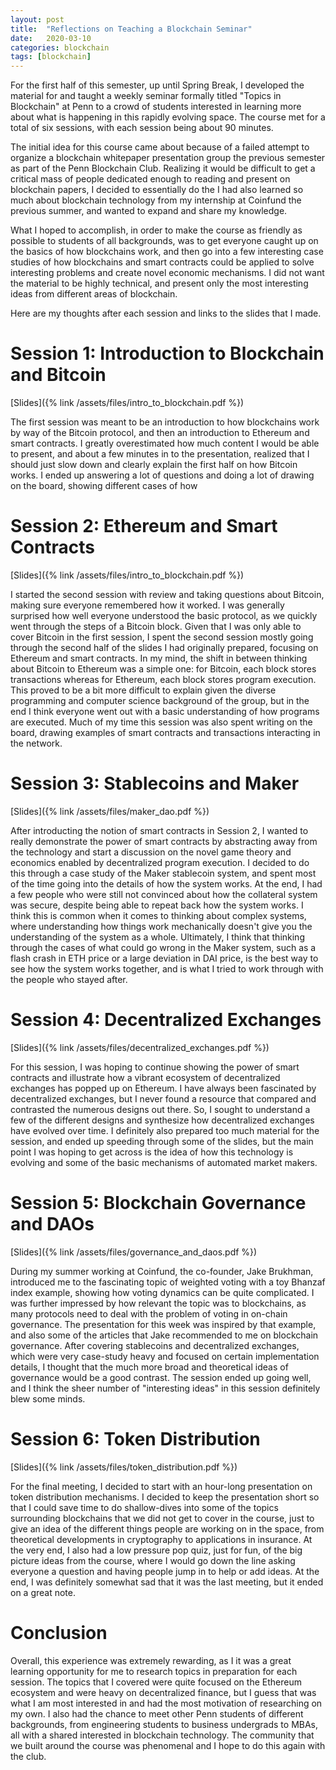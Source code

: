 ```yaml
---
layout: post
title:  "Reflections on Teaching a Blockchain Seminar"
date:   2020-03-10
categories: blockchain
tags: [blockchain]
---
```


For the first half of this semester, up until Spring Break, I developed the material for and taught a weekly seminar formally titled "Topics in Blockchain" at Penn to a crowd of students interested in learning more about what is happening in this rapidly evolving space. The course met for a total of six sessions, with each session being about 90 minutes. 

The initial idea for this course came about because of a failed attempt to organize a blockchain whitepaper presentation group the previous semester as part of the Penn Blockchain Club. Realizing it would be difficult to get a critical mass of people dedicated enough to reading and present on blockchain papers, I decided to essentially do the  I had also learned so much about blockchain technology from my internship at Coinfund the previous summer, and wanted to expand and share my knowledge.

What I hoped to accomplish, in order to make the course as friendly as possible to students of all backgrounds, was to get everyone caught up on the basics of how blockchains work, and then go into a few interesting case studies of how blockchains and smart contracts could be applied to solve interesting problems and create novel economic mechanisms. I did not want the material to be highly technical, and present only the most interesting ideas from different areas of blockchain.

Here are my thoughts after each session and links to the slides that I made. 

# Session 1: Introduction to Blockchain and Bitcoin

[Slides]({% link /assets/files/intro_to_blockchain.pdf %})

The first session was meant to be an introduction to how blockchains work by way of the Bitcoin protocol, and then an introduction to Ethereum and smart contracts. I greatly overestimated how much content I would be able to present, and about a few minutes in to the presentation, realized that I should just slow down and clearly explain the first half on how Bitcoin works. I ended up answering a lot of questions and doing a lot of drawing on the board, showing different cases of how 


# Session 2: Ethereum and Smart Contracts

[Slides]({% link /assets/files/intro_to_blockchain.pdf %})

I started the second session with review and taking questions about Bitcoin, making sure everyone remembered how it worked. I was generally surprised how well everyone understood the basic protocol, as we quickly went through the steps of a Bitcoin block. Given that I was only able to cover Bitcoin in the first session, I spent the second session mostly going through the second half of the slides I had originally prepared, focusing on Ethereum and smart contracts. In my mind, the shift in between thinking about Bitcoin to Ethereum was a simple one: for Bitcoin, each block stores transactions whereas for Ethereum, each block stores program execution. This proved to be a bit more difficult to explain given the diverse programming and computer science background of the group, but in the end I think everyone went out with a basic understanding of how programs are executed. Much of my time this session was also spent writing on the board, drawing examples of smart contracts and transactions interacting in the network.

# Session 3: Stablecoins and Maker

[Slides]({% link /assets/files/maker_dao.pdf %})

After introducting the notion of smart contracts in Session 2, I wanted to really demonstrate the power of smart contracts by abstracting away from the technology and start a discussion on the novel game theory and economics enabled by decentralized program execution. I decided to do this through a case study of the Maker stablecoin system, and spent most of the time going into the details of how the system works. At the end, I had a few people who were still not convinced about how the collateral system was secure, despite being able to repeat back how the system works. I think this is common when it comes to thinking about complex systems, where understanding how things work mechanically doesn't give you the understanding of the system as a whole. Ultimately, I think that thinking through the cases of what could go wrong in the Maker system, such as a flash crash in ETH price or a large deviation in DAI price, is the best way to see how the system works together, and is what I tried to work through with the people who stayed after. 


# Session 4: Decentralized Exchanges

[Slides]({% link /assets/files/decentralized_exchanges.pdf %})

For this session, I was hoping to continue showing the power of smart contracts and illustrate how a vibrant ecosystem of decentralized exchanges has popped up on Ethereum. I have always been fascinated by decentralized exchanges, but I never found a resource that compared and contrasted the numerous designs out there. So, I sought to understand a few of the different designs and synthesize how decentralized exchanges have evolved over time. I definitely also prepared too much material for the session, and ended up speeding through some of the slides, but the main point I was hoping to get across is the idea of how this technology is evolving and some of the basic mechanisms of automated market makers.

# Session 5: Blockchain Governance and DAOs

[Slides]({% link /assets/files/governance_and_daos.pdf %})

During my summer working at Coinfund, the co-founder, Jake Brukhman, introduced me to the fascinating topic of weighted voting with a toy Bhanzaf index example, showing how voting dynamics can be quite complicated. I was further impressed by how relevant the topic was to blockchains, as many protocols need to deal with the problem of voting in on-chain governance. The presentation for this week was inspired by that example, and also some of the articles that Jake recommended to me on blockchain governance. After covering stablecoins and decentralized exchanges, which were very case-study heavy and focused on certain implementation details, I thought that the much more broad and theoretical ideas of governance would be a good contrast. The session ended up going well, and I think the sheer number of "interesting ideas" in this session definitely blew some minds.


# Session 6: Token Distribution

[Slides]({% link /assets/files/token_distribution.pdf %})

For the final meeting, I decided to start with an hour-long presentation on token distribution mechanisms. I decided to keep the presentation short so that I could save time to do shallow-dives into some of the topics surrounding blockchains that we did not get to cover in the course, just to give an idea of the different things people are working on in the space, from theoretical developments in cryptography to applications in insurance. At the very end, I also had a low pressure pop quiz, just for fun, of the big picture ideas from the course, where I would go down the line asking everyone a question and having people jump in to help or add ideas. At the end, I was definitely somewhat sad that it was the last meeting, but it ended on a great note.


# Conclusion

Overall, this experience was extremely rewarding, as I it was a great learning opportunity for me to research topics in preparation for each session. The topics that I covered were quite focused on the Ethereum ecosystem and were heavy on decentralized finance, but I guess that was what I am most interested in and had the most motivation of researching on my own. I also had the chance to meet other Penn students of different backgrounds, from engineering students to business undergrads to MBAs, all with a shared interested in blockchain technology. The community that we built around the course was phenomenal and I hope to do this again with the club.